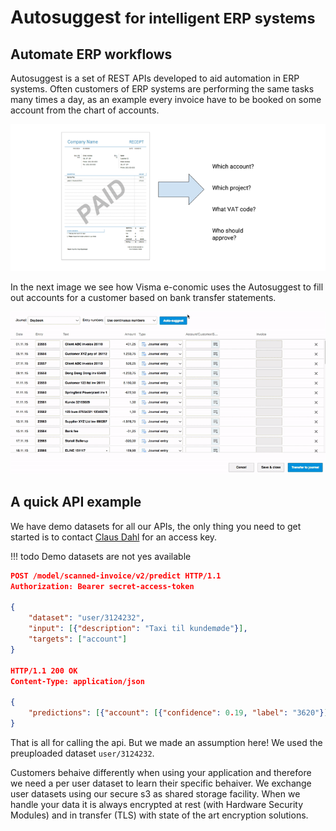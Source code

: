 # Autosuggest <small>for intelligent ERP systems</small>

## Automate ERP workflows
Autosuggest is a set of REST APIs developed to aid automation in ERP systems.
Often customers of ERP systems are performing the same tasks many times a day,
as an example every invoice have to be booked on some account from the chart of
accounts.

![asgt-explain](img/asgt-explained.png)

In the next image we see how Visma e-conomic uses the Autosuggest to fill out
accounts for a customer based on bank transfer statements.

![asgt-demo](img/asgt-demo.gif)

## A quick API example

We have demo datasets for all our APIs, the only thing you need to get started
is to contact [Claus Dahl](mailto:claus.dahl@visma.com) for an access key.

!!! todo
    Demo datasets are not yes available

```json
POST /model/scanned-invoice/v2/predict HTTP/1.1
Authorization: Bearer secret-access-token

{
    "dataset": "user/3124232",
    "input": [{"description": "Taxi til kundemøde"}],
    "targets": ["account"]
}

HTTP/1.1 200 OK
Content-Type: application/json

{
    "predictions": [{"account": [{"confidence": 0.19, "label": "3620"}]}]
}
```

That is all for calling the api. But we made an assumption here!  We used the
preuploaded dataset `user/3124232`. 

Customers behaive differently when using your application and therefore we need
a per user dataset to learn their specific behaiver. 
We exchange user datasets using our secure s3 as shared storage facility. When
we handle your data it is always encrypted at rest (with Hardware Security
Modules) and in transfer (TLS) with state of the art encryption solutions.
